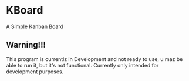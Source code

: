 # KBoard
A Simple Kanban Board

## **Warning!!!**
This program is currentlz in Development and not ready to use, u maz be able to run it, but it's not functional.
Currently only intended for development purposes.
